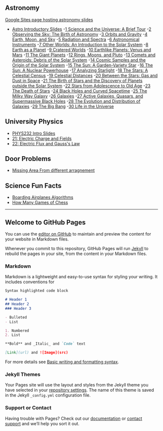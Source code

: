 ## Astronomy
[Google Sites page hosting astronomy slides](https://sites.google.com/odu.edu/oduAstronomy)
- [Astro Introductory Slides](Astronomy/Astro-Course-Intro.html)
-[1 Science and the Universe: A Brief Tour](01-Science_and_the_Universe_A_Brief_Tour/01-Science_and_the_Universe_A_Brief_Tour.html)
-[2 Observing the Sky: The Birth of Astronomy](02-Observing_the_Sky_The_Birth_of_Astronomy/02-Observing_the_Sky_The_Birth_of_Astronomy.html)
-[3 Orbits and Gravity](03-Orbits_and_Gravity/03-Orbits_and_Gravity.html)
-[4 Earth, Moon, and Sky](04-Earth_Moon_and_Sky/04-Earth_Moon_and_Sky.html)
-[5 Radiation and Spectra](05-Radiation_and_Spectra/05-Radiation_and_Spectra.html)
-[6 Astronomical Instruments](06-Astronomical_Instruments/06-Astronomical_Instruments.html)
-[7 Other Worlds: An Introduction to the Solar System](07-Other_Worlds_An_Introduction_to_the_Solar_System/07-Other_Worlds_An_Introduction_to_the_Solar_System.html)
-[8 Earth as a Planet](08-Earth_as_a_Planet/08-Earth_as_a_Planet.html)
-[9 Cratered Worlds](09-Cratered_Worlds/09-Cratered_Worlds.html)
-[10 Earthlike Planets: Venus and Mars](10-Earthlike_Planets_Venus_and_Mars/10-Earthlike_Planets_Venus_and_Mars.html)
-[11 The Giant Planets](11-The_Giant_Planets/11-The_Giant_Planets.html)
-[12 Rings, Moons, and Pluto](12-Rings_Moons_and_Pluto/12-Rings_Moons_and_Pluto.html)
-[13 Comets and Asteroids: Debris of the Solar System](13-Comets_and_Asteroids_Debris_of_the_Solar_System/13-Comets_and_Asteroids_Debris_of_the_Solar_System.html)
-[14 Cosmic Samples and the Origin of the Solar System](14-Cosmic_Samples_and_the_Origin_of_the_Solar_System/14-Cosmic_Samples_and_the_Origin_of_the_Solar_System.html)
-[15 The Sun: A Garden-Variety Star](15-The_Sun_A_Garden-Variety_Star/15-The_Sun_A_Garden-Variety_Star.html)
-[16 The Sun: A Nuclear Powerhouse](16-The_Sun_A_Nuclear_Powerhouse/16-The_Sun_A_Nuclear_Powerhouse.html)
-[17 Analyzing Starlight](17-Analyzing_Starlight/17-Analyzing_Starlight.html)
-[18 The Stars: A Celestial Census](18-The_Stars_A_Celestial_Census/18-The_Stars_A_Celestial_Census.html)
-[19 Celestial Distances](19-Celestial_Distances/19-Celestial_Distances.html)
-[20 Between the Stars: Gas and Dust in Space](20-Between_the_Stars_Gas_and_Dust_in_Space/20-Between_the_Stars_Gas_and_Dust_in_Space.html)
-[21 The Birth of Stars and the Discovery of Planets outside the Solar System](21-The_Birth_of_Stars_and_the_Discovery_of_Planets_outside_the_Solar_System/21-The_Birth_of_Stars_and_the_Discovery_of_Planets_outside_the_Solar_System.html)
-[22 Stars from Adolescence to Old Age](22-Stars_from_Adolescence_to_Old_Age/22-Stars_from_Adolescence_to_Old_Age.html)
-[23 The Death of Stars](23-The_Death_of_Stars/23-The_Death_of_Stars.html)
-[24 Black Holes and Curved Spacetime](24-Black_Holes_and_Curved_Spacetime/24-Black_Holes_and_Curved_Spacetime.html)
-[25 The Milky Way Galaxy](25-The_Milky_Way_Galaxy/25-The_Milky_Way_Galaxy.html)
-[26 Galaxies](26-Galaxies/26-Galaxies.html)
-[27 Active Galaxies, Quasars, and Supermassive Black Holes](27-Active_Galaxies_Quasars_and_Supermassive_Black_Holes/27-Active_Galaxies_Quasars_and_Supermassive_Black_Holes.html)
-[28 The Evolution and Distribution of Galaxies](28-The_Evolution_and_Distribution_of_Galaxies/28-The_Evolution_and_Distribution_of_Galaxies.html)
-[29 The Big Bang](29-The_Big_Bang/29-The_Big_Bang.html)
-[30 Life in the Universe](30-Life_in_the_Universe/30-Life_in_the_Universe.html)

## University Physics
- [PHYS232 Intro Slides](University-Physics/00-Course_Intro/PHYS232-Course-Intro.html)
- [21: Electric Charge and Fields](University-Physics/21-Electric_Charge_and_Fields/21-Coulombs-Law.html)
- [22: Electric Flux and Gauss's Law](University-Physics/22-Gauss_Law/22-Gauss-Law.html)

## Door Problems
- [Missing Area From different arragnement](Door-Problems/Missing-Triangle-Area/Missing-Triangle-Area.html)

## Science Fun Facts
- [Boarding Airplanes Algorithms](SFF/Optimal-Boarding-Planes/Optimal-Boarding-Planes.html)
- [How Many Games of Chess](SFF/Games-Of-Chess/How-Many-Games-of-Chess.html)


---
## Welcome to GitHub Pages

You can use the [editor on GitHub](https://github.com/mnerem/RevealJS-Presentations/edit/main/README.md) to maintain and preview the content for your website in Markdown files.

Whenever you commit to this repository, GitHub Pages will run [Jekyll](https://jekyllrb.com/) to rebuild the pages in your site, from the content in your Markdown files.

### Markdown

Markdown is a lightweight and easy-to-use syntax for styling your writing. It includes conventions for

```markdown
Syntax highlighted code block

# Header 1
## Header 2
### Header 3

- Bulleted
- List

1. Numbered
2. List

**Bold** and _Italic_ and `Code` text

[Link](url) and ![Image](src)
```

For more details see [Basic writing and formatting syntax](https://docs.github.com/en/github/writing-on-github/getting-started-with-writing-and-formatting-on-github/basic-writing-and-formatting-syntax).

### Jekyll Themes

Your Pages site will use the layout and styles from the Jekyll theme you have selected in your [repository settings](https://github.com/mnerem/RevealJS-Presentations/settings/pages). The name of this theme is saved in the Jekyll `_config.yml` configuration file.

### Support or Contact

Having trouble with Pages? Check out our [documentation](https://docs.github.com/categories/github-pages-basics/) or [contact support](https://support.github.com/contact) and we’ll help you sort it out.
